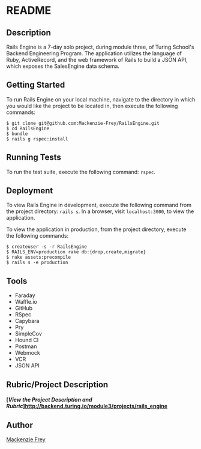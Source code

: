 # README
## Description

Rails Engine is a 7-day solo project, during module three, of Turing School's Backend Engineering Program. The application utilizes the language of Ruby, ActiveRecord, and the web framework of Rails to build a JSON API, which exposes the SalesEngine data schema.

## Getting Started

To run Rails Engine on your local machine, navigate to the directory in which you would like the project to be located in, then execute the following commands:

```
$ git clone git@github.com:Mackenzie-Frey/RailsEngine.git
$ cd RailsEngine
$ bundle
$ rails g rspec:install
```

## Running Tests

To run the test suite, execute the following command: `rspec`.

## Deployment

To view Rails Engine in development, execute the following command from the project directory: `rails s`. In a browser, visit `localhost:3000`, to view the application.

To view the application in production, from the project directory, execute the following commands:
```
$ createuser -s -r RailsEngine
$ RAILS_ENV=production rake db:{drop,create,migrate}
$ rake assets:precompile
$ rails s -e production
```

## Tools
* Faraday
* Waffle.io
* GitHub
* RSpec
* Capybara
* Pry
* SimpleCov
* Hound CI
* Postman
* Webmock
* VCR
* JSON API

## Rubric/Project Description
#### [**_View the Project Description and Rubric_**]http://backend.turing.io/module3/projects/rails_engine

## Author
[Mackenzie Frey](https://github.com/Mackenzie-Frey)
